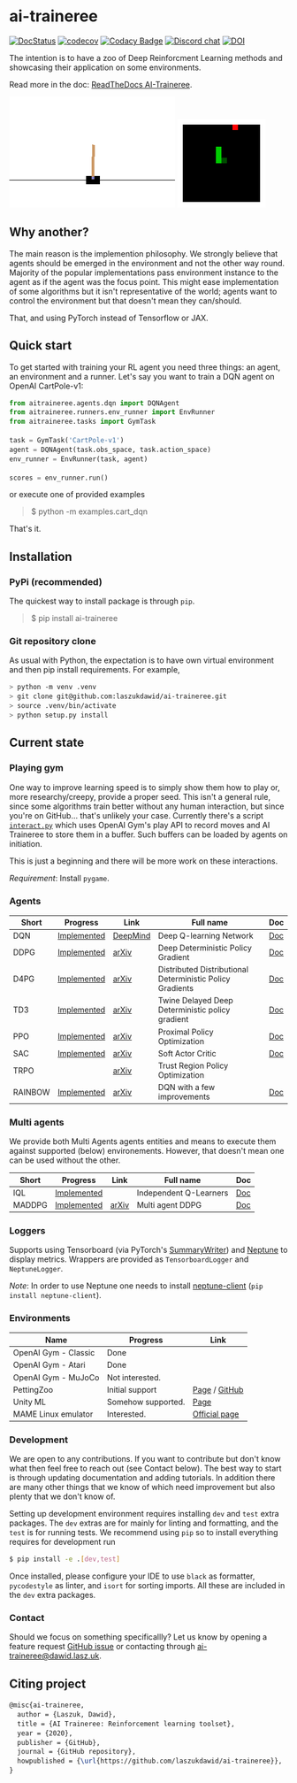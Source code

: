 # ai-traineree
[![DocStatus](https://readthedocs.org/projects/ai-traineree/badge/?version=latest)](https://ai-traineree.readthedocs.io/)
[![codecov](https://codecov.io/gh/laszukdawid/ai-traineree/branch/master/graph/badge.svg?token=S62DK7HPYA)](https://codecov.io/gh/laszukdawid/ai-traineree)
[![Codacy Badge](https://app.codacy.com/project/badge/Grade/00563b8422454e10bb4ffab64068aa62)](https://www.codacy.com/gh/laszukdawid/ai-traineree/dashboard?utm_source=github.com&amp;utm_medium=referral&amp;utm_content=laszukdawid/ai-traineree&amp;utm_campaign=Badge_Grade)
[![Discord chat](https://img.shields.io/discord/909530201837432873?logo=discord)](https://discord.gg/n4bN7ZHn)
[![DOI](https://zenodo.org/badge/267484000.svg)](https://zenodo.org/badge/latestdoi/267484000)

The intention is to have a zoo of Deep Reinforcment Learning methods and showcasing their application on some environments.

Read more in the doc: [ReadTheDocs AI-Traineree](https://ai-traineree.readthedocs.io/).

![CartPole-v1](./static/CartPole-v1.gif)
![Snek](./static/hungrysnek.gif)

## Why another?

The main reason is the implemention philosophy.
We strongly believe that agents should be emerged in the environment and not the other way round.
Majority of the popular implementations pass environment instance to the agent as if the agent was the focus point.
This might ease implementation of some algorithms but it isn't representative of the world;
agents want to control the environment but that doesn't mean they can/should.

That, and using PyTorch instead of Tensorflow or JAX.

## Quick start

To get started with training your RL agent you need three things: an agent, an environment and a runner. Let's say you want to train a DQN agent on OpenAI CartPole-v1:
```python
from aitraineree.agents.dqn import DQNAgent
from aitraineree.runners.env_runner import EnvRunner
from aitraineree.tasks import GymTask

task = GymTask('CartPole-v1')
agent = DQNAgent(task.obs_space, task.action_space)
env_runner = EnvRunner(task, agent)

scores = env_runner.run()
```

or execute one of provided examples
> \$ python -m examples.cart_dqn

That's it.

## Installation

### PyPi (recommended)

The quickest way to install package is through `pip`.

> \$ pip install ai-traineree

### Git repository clone

As usual with Python, the expectation is to have own virtual environment and then pip install requirements. For example,
```bash
> python -m venv .venv
> git clone git@github.com:laszukdawid/ai-traineree.git
> source .venv/bin/activate
> python setup.py install
```

## Current state

### Playing gym
One way to improve learning speed is to simply show them how to play or, more researchy/creepy, provide a proper seed.
This isn't a general rule, since some algorithms train better without any human interaction, but since you're on GitHub... that's unlikely your case.
Currently there's a script [`interact.py`](scripts/interact.py) which uses OpenAI Gym's play API to record moves and AI Traineree to store them
in a buffer. Such buffers can be loaded by agents on initiation.

This is just a beginning and there will be more work on these interactions.

*Requirement*: Install `pygame`.

### Agents

| Short   | Progress                                      | Link                                                                                                           | Full name                                                 | Doc                                                                      |
| ------- | --------------------------------------------- | -------------------------------------------------------------------------------------------------------------- | --------------------------------------------------------- | ------------------------------------------------------------------------ |
| DQN     | [Implemented](aitraineree/agents/dqn.py)     | [DeepMind](https://deepmind.com/research/publications/human-level-control-through-deep-reinforcement-learning) | Deep Q-learning Network                                   | [Doc](https://ai-traineree.readthedocs.io/en/latest/agents.html#dqn)     |
| DDPG    | [Implemented](aitraineree/agents/ddpg.py)    | [arXiv](https://arxiv.org/abs/1509.02971)                                                                      | Deep Deterministic Policy Gradient                        | [Doc](https://ai-traineree.readthedocs.io/en/latest/agents.html#ddpg)    |
| D4PG    | [Implemented](aitraineree/agents/d4pg.py)    | [arXiv](https://arxiv.org/abs/1804.08617)                                                                      | Distributed Distributional Deterministic Policy Gradients | [Doc](https://ai-traineree.readthedocs.io/en/latest/agents.html#d4pg)    |
| TD3     | [Implemented](aitraineree/agents/td3.py)     | [arXiv](https://arxiv.org/abs/1802.09477)                                                                      | Twine Delayed Deep Deterministic policy gradient          | [Doc](https://ai-traineree.readthedocs.io/en/latest/agents.html#td3)     |
| PPO     | [Implemented](aitraineree/agents/ppo.py)     | [arXiv](https://arxiv.org/abs/1707.06347)                                                                      | Proximal Policy Optimization                              | [Doc](https://ai-traineree.readthedocs.io/en/latest/agents.html#ppo)     |
| SAC     | [Implemented](aitraineree/agents/sac.py)     | [arXiv](https://arxiv.org/abs/1801.01290)                                                                      | Soft Actor Critic                                         | [Doc](https://ai-traineree.readthedocs.io/en/latest/agents.html#sac)     |
| TRPO    |                                               | [arXiv](https://arxiv.org/abs/1502.05477)                                                                      | Trust Region Policy Optimization                          |
| RAINBOW | [Implemented](aitraineree/agents/rainbow.py) | [arXiv](https://arxiv.org/abs/1710.02298)                                                                      | DQN with a few improvements                               | [Doc](https://ai-traineree.readthedocs.io/en/latest/agents.html#rainbow) |

### Multi agents

We provide both Multi Agents agents entities and means to execute them against supported (below) environements.
However, that doesn't mean one can be used without the other.

| Short  | Progress                                          | Link                                      | Full name              | Doc                                                                          |
| ------ | ------------------------------------------------- | ----------------------------------------- | ---------------------- | ---------------------------------------------------------------------------- |
| IQL    | [Implemented](aitraineree/multi_agent/iql.py)    |                                           | Independent Q-Learners | [Doc](https://ai-traineree.readthedocs.io/en/latest/multi_agent.html#iql)    |
| MADDPG | [Implemented](aitraineree/multi_agent/maddpg.py) | [arXiv](https://arxiv.org/abs/1706.02275) | Multi agent DDPG       | [Doc](https://ai-traineree.readthedocs.io/en/latest/multi_agent.html#maddpg) |

### Loggers

Supports using Tensorboard (via PyTorch's [SummaryWriter](https://pytorch.org/docs/stable/tensorboard.html)) and [Neptune](https://neptune.ai) to display metrics. Wrappers are provided as `TensorboardLogger` and `NeptuneLogger`.

*Note*: In order to use Neptune one needs to install [neptune-client](https://pypi.org/project/neptune-client/) (`pip install neptune-client`).

### Environments

| Name                 | Progress           | Link                                                                                         |
| -------------------- | ------------------ | -------------------------------------------------------------------------------------------- |
| OpenAI Gym - Classic | Done               |
| OpenAI Gym - Atari   | Done               |
| OpenAI Gym - MuJoCo  | Not interested.    |
| PettingZoo           | Initial support    | [Page](https://www.pettingzoo.ml/) / [GitHub](https://github.com/PettingZoo-Team/PettingZoo) |
| Unity ML             | Somehow supported. | [Page](https://unity3d.com/machine-learning)                                                 |
| MAME Linux emulator  | Interested.        | [Official page](https://www.mamedev.org/)                                                    |

### Development

We are open to any contributions. If you want to contribute but don't know what then feel free to reach out (see Contact below).
The best way to start is through updating documentation and adding tutorials.
In addition there are many other things that we know of which need improvement but also plenty that we don't know of.

Setting up development environment requires installing `dev` and `test` extra packages.
The `dev` extras are for mainly for linting and formatting, and the `test` is for running tests.
We recommend using `pip` so to install everything requires for development run

```bash
$ pip install -e .[dev,test]
```

Once installed, please configure your IDE to use `black` as formatter, `pycodestyle` as linter,
and `isort` for sorting imports. All these are included in the `dev` extra packages.

### Contact

Should we focus on something specificallly? Let us know by opening a feature request [GitHub issue](https://github.com/laszukdawid/ai-traineree/issues) or contacting through [ai-traineree@dawid.lasz.uk](mailto:ai-traineree@dawid.lasz.uk).

## Citing project

```latex
@misc{ai-traineree,
  author = {Laszuk, Dawid},
  title = {AI Traineree: Reinforcement learning toolset},
  year = {2020},
  publisher = {GitHub},
  journal = {GitHub repository},
  howpublished = {\url{https://github.com/laszukdawid/ai-traineree}},
}
```
